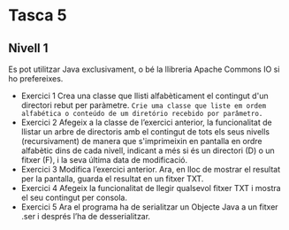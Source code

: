 # Tasca 5

## Nivell 1

Es pot utilitzar Java exclusivament, o bé la llibreria Apache Commons IO si ho prefereixes.

- Exercici 1
  Crea una classe que llisti alfabèticament el contingut d'un directori rebut per paràmetre.
  `Crie uma classe que liste em ordem alfabética o conteúdo de um diretório recebido por parâmetro.`
- Exercici 2
  Afegeix a la classe de l’exercici anterior, la funcionalitat de llistar un arbre de directoris amb el contingut de tots els seus nivells (recursivament) de manera que s'imprimeixin en pantalla en ordre alfabètic dins de cada nivell, indicant a més si és un directori (D) o un fitxer (F), i la seva última data de modificació.
- Exercici 3
  Modifica l’exercici anterior. Ara, en lloc de mostrar el resultat per la pantalla, guarda el resultat en un fitxer TXT.
- Exercici 4
  Afegeix la funcionalitat de llegir qualsevol fitxer TXT i mostra el seu contingut per consola.
- Exercici 5
  Ara el programa ha de serialitzar un Objecte Java a un fitxer .ser i després l’ha de desserialitzar.

